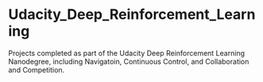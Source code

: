 # Udacity_Deep_Reinforcement_Learning
Projects completed as part of the Udacity Deep Reinforcement Learning Nanodegree, including Navigatoin, Continuous Control, and Collaboration and Competition.
